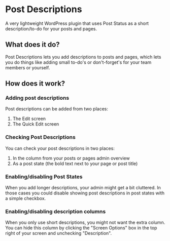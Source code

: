# Post Descriptions

A very lightweight WordPress plugin that uses Post Status as a short description/to-do for your posts and pages.

## What does it do?

Post Descriptions lets you add descriptions to posts and pages, which lets you do things like adding small to-do's or don't-forget's for your team members or yourself.

## How does it work?

### Adding post descriptions

Post descriptions can be added from two places:

1. The Edit screen
2. The Quick Edit screen

### Checking Post Descriptions

You can check your post descriptions in two places:

1. In the column from your posts or pages admin overview
2. As a post state (the bold text next to your page or post title)

### Enabling/disabling Post States

When you add longer descriptions, your admin might get a bit cluttered. In those cases you could disable showing post descriptions in post states with a simple checkbox.

### Enabling/disabling description columns

When you only use short descriptions, you might not want the extra column. You can hide this column by clicking the "Screen Options" box in the top right of your screen and unchecking "Description".
